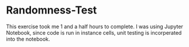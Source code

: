 # Randomness-Test
This exercise took me 1 and a half hours to complete.
I was using Jupyter Notebook, since code is run in instance cells, unit testing is incorperated into the notebook.
